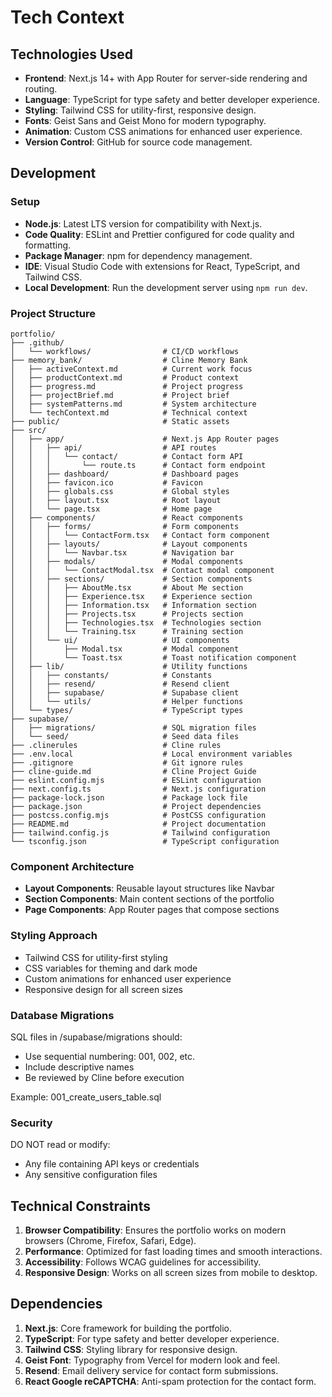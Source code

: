 # Tech Context

## Technologies Used

- **Frontend**: Next.js 14+ with App Router for server-side rendering and routing.
- **Language**: TypeScript for type safety and better developer experience.
- **Styling**: Tailwind CSS for utility-first, responsive design.
- **Fonts**: Geist Sans and Geist Mono for modern typography.
- **Animation**: Custom CSS animations for enhanced user experience.
- **Version Control**: GitHub for source code management.

## Development

### Setup

- **Node.js**: Latest LTS version for compatibility with Next.js.
- **Code Quality**: ESLint and Prettier configured for code quality and formatting.
- **Package Manager**: npm for dependency management.
- **IDE**: Visual Studio Code with extensions for React, TypeScript, and Tailwind CSS.
- **Local Development**: Run the development server using `npm run dev`.

### Project Structure

```text
portfolio/
├── .github/
│   └── workflows/                # CI/CD workflows
├── memory_bank/                  # Cline Memory Bank
│   ├── activeContext.md          # Current work focus
│   ├── productContext.md         # Product context
│   ├── progress.md               # Project progress
│   ├── projectBrief.md           # Project brief
│   ├── systemPatterns.md         # System architecture
│   └── techContext.md            # Technical context
├── public/                       # Static assets
├── src/
│   ├── app/                      # Next.js App Router pages
│   │   ├── api/                  # API routes
│   │   │   └── contact/          # Contact form API
│   │   │       └── route.ts      # Contact form endpoint
│   │   ├── dashboard/            # Dashboard pages
│   │   ├── favicon.ico           # Favicon
│   │   ├── globals.css           # Global styles
│   │   ├── layout.tsx            # Root layout
│   │   └── page.tsx              # Home page
│   ├── components/               # React components
│   │   ├── forms/                # Form components
│   │   │   └── ContactForm.tsx   # Contact form component
│   │   ├── layouts/              # Layout components
│   │   │   └── Navbar.tsx        # Navigation bar
│   │   ├── modals/               # Modal components
│   │   │   └── ContactModal.tsx  # Contact modal component
│   │   ├── sections/             # Section components
│   │   │   ├── AboutMe.tsx       # About Me section
│   │   │   ├── Experience.tsx    # Experience section
│   │   │   ├── Information.tsx   # Information section
│   │   │   ├── Projects.tsx      # Projects section
│   │   │   ├── Technologies.tsx  # Technologies section
│   │   │   └── Training.tsx      # Training section
│   │   └── ui/                   # UI components
│   │       ├── Modal.tsx         # Modal component
│   │       └── Toast.tsx         # Toast notification component
│   ├── lib/                      # Utility functions
│   │   ├── constants/            # Constants
│   │   ├── resend/               # Resend client
│   │   ├── supabase/             # Supabase client
│   │   └── utils/                # Helper functions
│   └── types/                    # TypeScript types
├── supabase/
│   ├── migrations/               # SQL migration files
│   └── seed/                     # Seed data files
├── .clinerules                   # Cline rules
├── .env.local                    # Local environment variables
├── .gitignore                    # Git ignore rules
├── cline-guide.md                # Cline Project Guide
├── eslint.config.mjs             # ESLint configuration
├── next.config.ts                # Next.js configuration
├── package-lock.json             # Package lock file
├── package.json                  # Project dependencies
├── postcss.config.mjs            # PostCSS configuration
├── README.md                     # Project documentation
├── tailwind.config.js            # Tailwind configuration
└── tsconfig.json                 # TypeScript configuration
```

### Component Architecture

- **Layout Components**: Reusable layout structures like Navbar
- **Section Components**: Main content sections of the portfolio
- **Page Components**: App Router pages that compose sections

### Styling Approach

- Tailwind CSS for utility-first styling
- CSS variables for theming and dark mode
- Custom animations for enhanced user experience
- Responsive design for all screen sizes

### Database Migrations

SQL files in /supabase/migrations should:

- Use sequential numbering: 001, 002, etc.
- Include descriptive names
- Be reviewed by Cline before execution

Example: 001_create_users_table.sql

### Security

DO NOT read or modify:

- Any file containing API keys or credentials
- Any sensitive configuration files

## Technical Constraints

1. **Browser Compatibility**: Ensures the portfolio works on modern browsers (Chrome, Firefox, Safari, Edge).
2. **Performance**: Optimized for fast loading times and smooth interactions.
3. **Accessibility**: Follows WCAG guidelines for accessibility.
4. **Responsive Design**: Works on all screen sizes from mobile to desktop.

## Dependencies

1. **Next.js**: Core framework for building the portfolio.
2. **TypeScript**: For type safety and better developer experience.
3. **Tailwind CSS**: Styling library for responsive design.
4. **Geist Font**: Typography from Vercel for modern look and feel.
5. **Resend**: Email delivery service for contact form submissions.
6. **React Google reCAPTCHA**: Anti-spam protection for the contact form.
